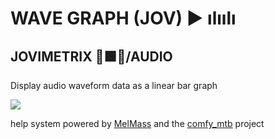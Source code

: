 
# WAVE GRAPH (JOV) ▶ ılıılı
## JOVIMETRIX 🔺🟩🔵/AUDIO
<p>Display audio waveform data as a linear bar graph</p>

![](https://raw.githubusercontent.com/Amorano/Jovimetrix-examples/master/node/WAVE%20GRAPH/WAVE%20GRAPH.gif)

help system powered by [MelMass](https://github.com/melMass) and the [comfy_mtb](https://github.com/melMass/comfy_mtb) project
